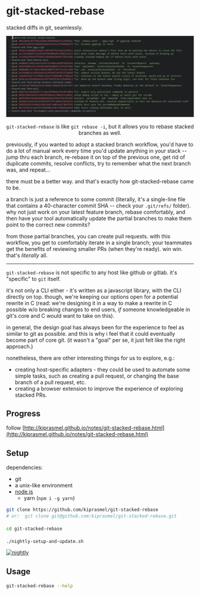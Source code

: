 # git-stacked-rebase

stacked diffs in git, seamlessly.

<div align="center">
	<img src="Documentation/assets/git-rebase-todo.png"></img>
	<p>
		<code>git-stacked-rebase</code>
		is like <code>git rebase -i</code>,
		but it allows you to rebase stacked branches as well.
	</p>
</div>

previously, if you wanted to adopt a stacked branch workflow, you'd have to do a lot of manual work every time you'd update anything in your stack -- jump thru each branch, re-rebase it on top of the previous one, get rid of duplicate commits, resolve conflicts, try to remember what the next branch was, and repeat...

there must be a better way. and that's exactly how git-stacked-rebase came to be. 

a branch is just a reference to some commit (literally, it's a single-line file that contains a 40-character commit SHA -- check your `.git/refs/` folder). why not just work on your latest feature branch, rebase comfortably, and then have your tool automatically update the partial branches to make them point to the correct new commits?

from those partial branches, you can create pull requests. with this workflow, you get to comfortably iterate in a single branch; your teammates get the benefits of reviewing smaller PRs (when they're ready). win win. that's _literally_ all.

---

`git-stacked-rebase` is not specific to any host like github or gitlab. it's "specific" to `git` itself.

it's not only a CLI either - it's written as a javascript library, with the CLI directly on top.
though, we're keeping our options open for a potential rewrite in C (read: we're designing it in a way
to make a rewrite in C possible w/o breaking changes to end users,
_if_ someone knowledgeable in git's core and C would want to take on this).

in general, the design goal has always been for the experience to feel as similar to git as possible.
and this is why i feel that it could eventually become part of core git.
(it wasn't a "goal" per se, it just felt like the right approach.)

nonetheless, there are other interesting things for us to explore, e.g.:
- creating host-specific adapters - they could be used to automate some simple tasks, such as creating a pull request, or changing the base branch of a pull request, etc.
- creating a browser extension to improve the experience of exploring stacked PRs.

## Progress

follow [http://kiprasmel.github.io/notes/git-stacked-rebase.html](http://kiprasmel.github.io/notes/git-stacked-rebase.html)

## Setup

dependencies:

- git
- a unix-like environment
- [node.js](https://nodejs.org/en/)
	- yarn (`npm i -g yarn`)

<!-- REMOVED because i'm dogfooding like never before. use nightly instead. -->
<!--
```sh
npm i -g git-stacked-rebase

# optional:
git config --global alias.rr             git-stacked-rebase
```
-->

```sh
git clone https://github.com/kiprasmel/git-stacked-rebase
# or:  git clone git@github.com:kiprasmel/git-stacked-rebase.git

cd git-stacked-rebase

./nightly-setup-and-update.sh
```

[![nightly](https://img.shields.io/github/workflow/status/kiprasmel/git-stacked-rebase/tests/nightly?label=nightly)](https://github.com/kiprasmel/git-stacked-rebase/actions/workflows/test.yml)

## Usage

```sh
git-stacked-rebase --help
```
